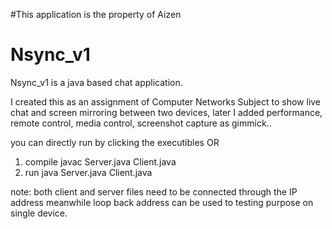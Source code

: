 #This application is the property of Aizen

# Nsync_v1
Nsync_v1 is a java based chat application.

I created this as an assignment of Computer Networks Subject to show live chat and screen mirroring between two devices,
later I added performance, remote control, media control, screenshot capture as gimmick..

you can directly run by clicking the executibles 
OR
1. compile javac Server.java Client.java
2. run java Server.java Client.java

note: both client and server files need to be connected through the IP address meanwhile loop back address can be used to testing purpose on single device.

